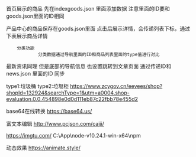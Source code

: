 
首页展示的商品
先在indexgoods.json 里面添加数据
注意里面的ID要和goods.json里面的ID相同

产品中心的商品保存在goods.json里面
		点击后展示详情，会传递列表下标，通过下表展示商品详情
		
		分类功能
				分类数据通过导航里面的ID和商品列表里面的type值进行对比

最新资讯同理
但是底部的导航信息 也设置跳转到文章页面
通过传递ID和news.json 里面的ID 同步

type1:垃圾桶
type2:垃圾柜
https://www.zcygov.cn/eevees/shop?shopId=132924&searchType=1&utm=a0004.shop-evaluation.0.0.454898e0d0d111eb87c22fbb78e455d2


base64在线转换
https://base64.us/

富文本编辑
http://www.pcjson.com/caiji/

https://imgtu.com/
C:\App\node-v10.24.1-win-x64\npm

动态效果
https://animate.style/